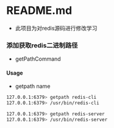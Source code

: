 #  README.md

- 此项目为对redis源码进行修改学习

### 添加获取redis二进制路径

- getPathCommand
  
#### Usage

- getpath name
```sh
127.0.0.1:6379> getpath redis-cli
127.0.0.1:6379> /usr/bin/redis-cli

127.0.0.1:6379> getpath redis-server
127.0.0.1:6379> /usr/bin/redis-server
```